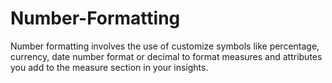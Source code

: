 # Number-Formatting
Number formatting involves the use of customize symbols like percentage, currency, date number format or decimal to format measures and attributes you add to the measure section in your insights.
